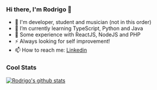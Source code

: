 ### Hi there, I'm Rodrigo 👋

- 🔭 I'm developer, student and musician (not in this order)
- 🌱 I’m currently learning TypeScript, Python and Java
- 💬 Some experience with ReactJS, NodeJS and PHP
- ⚡ Always looking for self improvement!
- 📫 How to reach me: [Linkedin](https://www.linkedin.com/in/rodrigolemosrl)

### Cool Stats

[![Rodrigo's github stats](https://github-readme-stats.vercel.app/api?username=rodrigolemos)](https://github.com/anuraghazra/github-readme-stats)
